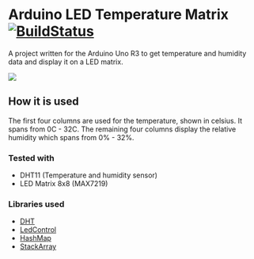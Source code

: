 # Arduino LED Temperature Matrix [![BuildStatus](https://travis-ci.org/simeg/arduino-led-temperature-humidity-matrix.svg?branch=master)](https://travis-ci.org/simeg/arduino-led-temperature-humidity-matrix)
A project written for the Arduino Uno R3 to get temperature and humidity data and display it on a LED matrix.

![](https://media.giphy.com/media/l0MYFmwg57Uq9FskM/giphy.gif)
## How it is used
The first four columns are used for the temperature, shown in celsius. It spans from 0C - 32C. The remaining four columns display the relative humidity which spans from 0% - 32%.

### Tested with
* DHT11 (Temperature and humidity sensor)
* LED Matrix 8x8 (MAX7219)

### Libraries used
* [DHT](https://github.com/adafruit/DHT-sensor-library)
* [LedControl](https://github.com/wayoda/LedControl)
* [HashMap](http://playground.arduino.cc/Code/HashMap)
* [StackArray](http://playground.arduino.cc/Code/StackArray)
